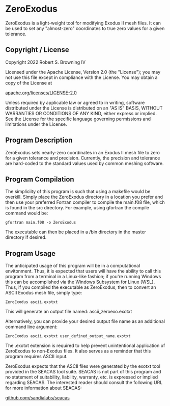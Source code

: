 # ZeroExodus
ZeroExodus is a light-weight tool for modifying Exodus II mesh files. 
It can be used to set any "almost-zero" coordinates to true zero values 
for a given tolerance. 

## Copyright / License
Copyright 2022 Robert S. Browning IV

Licensed under the Apache License, Version 2.0 (the "License");
you may not use this file except in compliance with the License.
You may obtain a copy of the License at

[apache.org/licenses/LICENSE-2.0](http://www.apache.org/licenses/LICENSE-2.0)

Unless required by applicable law or agreed to in writing, software
distributed under the License is distributed on an "AS IS" BASIS,
WITHOUT WARRANTIES OR CONDITIONS OF ANY KIND, either express or implied.
See the License for the specific language governing permissions and
limitations under the License.

## Program Description
ZeroExodus sets nearly-zero coordinates in an Exodus II mesh file to zero
for a given tolerance and precision. Currently, the precision and 
tolerance are hard-coded to the standard values used by common meshing
software. 

## Program Compilation
The simpliciity of this program is such that using a makefile would be
overkill. Simply place the ZeroExodus directory in a location you prefer
and then use your preferred Fortran compiler to compile the main.f08
file, which is found in the src directory. For example, using gfortran
the compile command would be:

    gfortran main.f08 -o ZeroExodus

The executable can then be placed in a /bin directory in the master 
directory if desired.

## Program Usage
The anticipated usage of this program will be in a computational 
envitonment. Thus, it is expected that users will have the ability to 
call this program from a terminal in a Linux-like fashion; if you're 
running Windows this can be accomplished via the Windows Subsystem for
Linux (WSL). Thus, if you compiled the executable as ZeroExodus, then
to convert an ASCII Exodus mesh file, simply type:

    ZeroExodus ascii.exotxt

This will generate an output file named:  ascii_zeroexo.exotxt

Alternatively, you can provide your desired output file name as an
additional command line argument:

    ZeroExodus ascii.exotxt user_defined_output_name.exotxt

The .exotxt extension is required to help prevent unintentional application
of ZeroExodus to non-Exodus files. It also serves as a reminder that this
program requires ASCII input.

ZeroExodus expects that the ASCII files were generated by the exotxt tool
provided in the SEACAS tool suite. SEACAS is not part of this program and
no statement of suitability, liability, warranty, etc. is expressed or 
implied regarding SEACAS. The interested reader should consult the 
following URL for more information about SEACAS:

[github.com/sandialabs/seacas](https://github.com/sandialabs/seacas)
